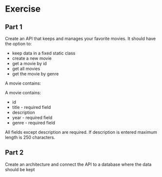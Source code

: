# Exercise

## Part 1

Create an API that keeps and manages your favorite movies. It should have the option to:

* keep data in a fixed static class
* create a new movie
* get a movie by id
* get all movies
* get the movie by genre

A movie contains:

A movie contains:
* id
* title - required field
* description
* year - required field
* genre - required field

All fields except description are required. If description is entered maximum length is 250 characters.

## Part 2

Create an architecture and connect the API to a database where the data should be kept
